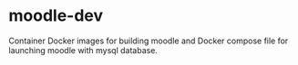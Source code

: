 # moodle-dev
Container Docker images for building moodle and Docker compose file for launching moodle with mysql database.
